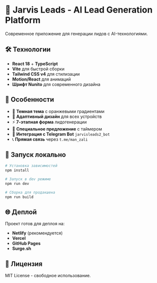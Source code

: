 # 🚀 Jarvis Leads - AI Lead Generation Platform

Современное приложение для генерации лидов с AI-технологиями.

## 🛠️ Технологии

- **React 18** + **TypeScript**
- **Vite** для быстрой сборки
- **Tailwind CSS v4** для стилизации
- **Motion/React** для анимаций
- **Шрифт Nunito** для современного дизайна

## 🎯 Особенности

- 🌙 **Темная тема** с оранжевыми градиентами
- 📱 **Адаптивный дизайн** для всех устройств
- ⚡ **7-этапная форма** лидогенерации
- 🎁 **Специальное предложение** с таймером
- 🤖 **Интеграция с Telegram Bot** `jarvisleads2_bot`
- 📞 **Прямая связь** через `t.me/man_zali`

## 🚀 Запуск локально

```bash
# Установка зависимостей
npm install

# Запуск в dev режиме
npm run dev

# Сборка для продакшена
npm run build
```

## 🌐 Деплой

Проект готов для деплоя на:
- **Netlify** (рекомендуется)
- **Vercel**
- **GitHub Pages**
- **Surge.sh**

## 📄 Лицензия

MIT License - свободное использование.